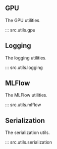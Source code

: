 ## GPU

The GPU utilities.

::: src.utils.gpu

## Logging

The logging utilities.

::: src.utils.logging

## MLFlow

The MLFlow utilities.

::: src.utils.mlflow

## Serialization

The serialization utils.

::: src.utils.serialization
